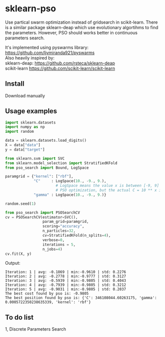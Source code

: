 # sklearn-pso
Use partical swarm optimization instead of gridsearch in scikit-learn. There is a similar package sklearn-deap which use evolutionary algortihms to find the parameters. However, PSO should works better in continuous parameters search.

It's implemented using pyswarms library: https://github.com/ljvmiranda921/pyswarms \
Also heavily inspired by:\
sklearn-deap: https://github.com/rsteca/sklearn-deap \
scikit-learn https://github.com/scikit-learn/scikit-learn 

Install
-------

Download manually

Usage examples
--------------

```python
import sklearn.datasets
import numpy as np
import random

data = sklearn.datasets.load_digits()
X = data["data"]
y = data["target"]

from sklearn.svm import SVC
from sklearn.model_selection import StratifiedKFold
from pso_search import Bound, LogSpace

paramgrid = {"kernel": ["rbf"],
             "C"     : LogSpace(10., -9., 9.), 
                       # LogSpace means the value x is between [-9, 9] in 
                       # PSO optimization, but the actual C = 10 ** x in SVC
             "gamma" : LogSpace(10., -9., 9.)}

random.seed(1)

from pso_search import PSOSearchCV
cv = PSOSearchCV(estimator=SVC(),
                 param_grid=paramgrid,
                 scoring="accuracy",
                 n_particles=32, 
                 cv=StratifiedKFold(n_splits=4),
                 verbose=0,
                 iterations = 5, 
                 n_jobs=4)
cv.fit(X, y)
```

Output:

    Iteration: 1 | avg: -0.1869 | min:-0.9610 | std: 0.2276
    Iteration: 2 | avg: -0.2778 | min:-0.9777 | std: 0.3127
    Iteration: 3 | avg: -0.5939 | min:-0.9805 | std: 0.4043
    Iteration: 4 | avg: -0.7939 | min:-0.9805 | std: 0.3212
    Iteration: 5 | avg: -0.9031 | min:-0.9805 | std: 0.2037
    The best cost found by pso is: -0.9805
    The best position found by pso is: {'C': 346108044.60263175, 'gamma': 0.0005722350238635339, 'kernel': 'rbf'}
        
To do list
----------

1, Discrete Parameters Search
